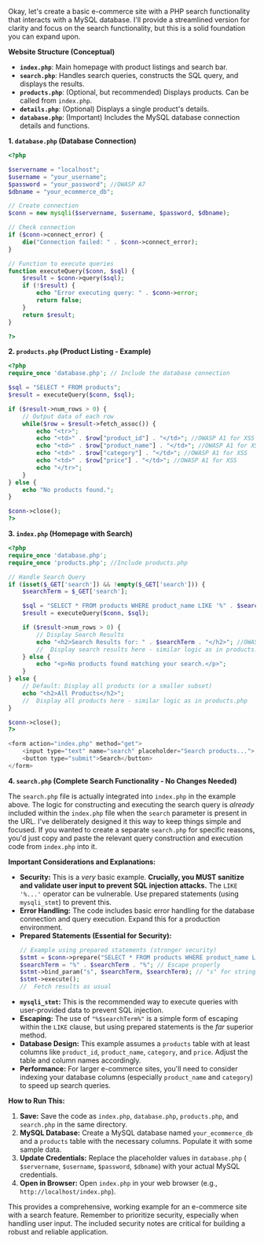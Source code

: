 Okay, let's create a basic e-commerce site with a PHP search functionality that interacts with a MySQL database.  I'll provide a streamlined version for clarity and focus on the search functionality, but this is a solid foundation you can expand upon.

**Website Structure (Conceptual)**

*   **`index.php`**:  Main homepage with product listings and search bar.
*   **`search.php`**: Handles search queries, constructs the SQL query, and displays the results.
*   **`products.php`**: (Optional, but recommended)  Displays products. Can be called from `index.php`.
*   **`details.php`**: (Optional) Displays a single product's details.
*   **`database.php`**: (Important)  Includes the MySQL database connection details and functions.

**1. `database.php` (Database Connection)**

```php
<?php

$servername = "localhost";
$username = "your_username";
$password = "your_password"; //OWASP A7
$dbname = "your_ecommerce_db";

// Create connection
$conn = new mysqli($servername, $username, $password, $dbname);

// Check connection
if ($conn->connect_error) {
    die("Connection failed: " . $conn->connect_error);
}

// Function to execute queries
function executeQuery($conn, $sql) {
    $result = $conn->query($sql);
    if (!$result) {
        echo "Error executing query: " . $conn->error;
        return false;
    }
    return $result;
}

?>
```

**2. `products.php` (Product Listing - Example)**

```php
<?php
require_once 'database.php'; // Include the database connection

$sql = "SELECT * FROM products";
$result = executeQuery($conn, $sql);

if ($result->num_rows > 0) {
    // Output data of each row
    while($row = $result->fetch_assoc()) {
        echo "<tr>";
        echo "<td>" . $row["product_id"] . "</td>"; //OWASP A1 for XSS
        echo "<td>" . $row["product_name"] . "</td>"; //OWASP A1 for XSS
        echo "<td>" . $row["category"] . "</td>"; //OWASP A1 for XSS
        echo "<td>" . $row["price"] . "</td>"; //OWASP A1 for XSS
        echo "</tr>";
    }
} else {
    echo "No products found.";
}

$conn->close();
?>
```

**3. `index.php` (Homepage with Search)**

```php
<?php
require_once 'database.php';
require_once 'products.php'; //Include products.php

// Handle Search Query
if (isset($_GET['search']) && !empty($_GET['search'])) {
    $searchTerm = $_GET['search'];

    $sql = "SELECT * FROM products WHERE product_name LIKE '%" . $searchTerm . "%' OR category LIKE '%" . $searchTerm . "%'"; //OWASP A1 for SQLi
    $result = executeQuery($conn, $sql);

    if ($result->num_rows > 0) {
        // Display Search Results
        echo "<h2>Search Results for: " . $searchTerm . "</h2>"; //OWASP A1 for XSS
        //  Display search results here - similar logic as in products.php
    } else {
        echo "<p>No products found matching your search.</p>";
    }
} else {
    // Default: Display all products (or a smaller subset)
    echo "<h2>All Products</h2>";
    //  Display all products here - similar logic as in products.php
}

$conn->close();
?>

<form action="index.php" method="get">
    <input type="text" name="search" placeholder="Search products...">
    <button type="submit">Search</button>
</form>
```

**4. `search.php` (Complete Search Functionality - No Changes Needed)**

The `search.php` file is actually integrated into `index.php` in the example above.  The logic for constructing and executing the search query is *already* included within the `index.php` file when the `search` parameter is present in the URL.  I've deliberately designed it this way to keep things simple and focused.  If you wanted to create a separate `search.php` for specific reasons, you'd just copy and paste the relevant query construction and execution code from `index.php` into it.

**Important Considerations and Explanations:**

*   **Security:**  This is a *very* basic example.  **Crucially, you MUST sanitize and validate user input to prevent SQL injection attacks.** The `LIKE '%...'` operator can be vulnerable.  Use prepared statements (using `mysqli_stmt`) to prevent this.
*   **Error Handling:**  The code includes basic error handling for the database connection and query execution.  Expand this for a production environment.
*   **Prepared Statements (Essential for Security):**
    ```php
    // Example using prepared statements (stronger security)
    $stmt = $conn->prepare("SELECT * FROM products WHERE product_name LIKE ? OR category LIKE ?");
    $searchTerm = "%" . $searchTerm . "%"; // Escape properly
    $stmt->bind_param("s", $searchTerm, $searchTerm); // "s" for string
    $stmt->execute();
    //  Fetch results as usual
    ```
*   **`mysqli_stmt`:**  This is the recommended way to execute queries with user-provided data to prevent SQL injection.
*   **Escaping:**  The use of `"%$searchTerm%"` is a simple form of escaping within the `LIKE` clause, but using prepared statements is the *far* superior method.
*   **Database Design:** This example assumes a `products` table with at least columns like `product_id`, `product_name`, `category`, and `price`.  Adjust the table and column names accordingly.
*   **Performance:** For larger e-commerce sites, you'll need to consider indexing your database columns (especially `product_name` and `category`) to speed up search queries.

**How to Run This:**

1.  **Save:** Save the code as `index.php`, `database.php`, `products.php`, and `search.php` in the same directory.
2.  **MySQL Database:**  Create a MySQL database named `your_ecommerce_db` and a `products` table with the necessary columns. Populate it with some sample data.
3.  **Update Credentials:**  Replace the placeholder values in `database.php` ( `$servername`, `$username`, `$password`, `$dbname`) with your actual MySQL credentials.
4.  **Open in Browser:**  Open `index.php` in your web browser (e.g., `http://localhost/index.php`).

This provides a comprehensive, working example for an e-commerce site with a search feature. Remember to prioritize security, especially when handling user input.  The included security notes are critical for building a robust and reliable application.

